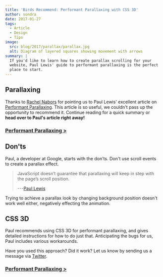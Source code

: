 ```yaml
---
title: 'Birds Recommend: Performant Parallaxing with CSS 3D'
author: sondra
date: 2017-01-27
tags:
  - Article
  - Design
  - Tips
image:
  src: blog/2017/parallax/parallax.jpg
  alt: Diagram of layered squares showing movement with arrows
summary: |
  If you'd like to learn how to create parallax scrolling for your
  website, Paul Lewis' guide to performant parallaxing is the perfect
  place to start.
---
```


## Parallaxing

Thanks to [Rachel Nabors] for pointing us to Paul Lewis' excellent
article on [Performant Parallaxing]. This article is so useful, we
couldn't pass up the opportunity to recommend it. Continue reading for a
quick summary or **head over to Paul's article right away!**

[Rachel Nabors]: https://nearestnabors.com/
[Performant Parallaxing]: https://developer.chrome.com/blog/performant-parallaxing/

### [Performant Parallaxing &gt;][Performant Parallaxing]

## Don'ts

Paul, a developer at Google, starts with the don'ts. Don't use scroll
events to create a parallax effect.

> JavaScript doesn’t guarantee that parallaxing will keep in step with
> the page’s scroll position.
>
> ---[Paul Lewis][Performant Parallaxing]

Trying to achieve a parallax look by changing background position
doesn't work well either, negatively effecting the animation.

## CSS 3D

Paul recommends using CSS 3D for performant parallaxing, and gives
detailed instructions for how to do just that. Anticipating the bugs for
us, Paul includes various workarounds.

Have you used this approach? Did it work? Let us know by sending us a
message via [Twitter].

  [Twitter]: https://twitter.com/oddbird

### [Performant Parallaxing &gt;][Performant Parallaxing]
